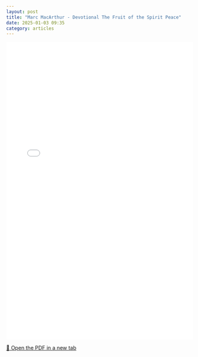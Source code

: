 ```yaml
---
layout: post
title: "Marc MacArthur - Devotional The Fruit of the Spirit Peace"
date: 2025-01-03 09:35
category: articles
---
```


<iframe 
    src="{{ '/assets/articles/Marc-MacArthur-Devotional-The-Fruit-of-the-Spirit-Peace.pdf' | relative_url }}" 
    width="100%" 
    height="800px" 
    style="border: none;">
</iframe>

<p>
    <a href="{{ '/assets/articles/Marc-MacArthur-Devotional-The-Fruit-of-the-Spirit-Peace.pdf' | relative_url }}" target="_blank">
        📄 Open the PDF in a new tab
    </a>
</p>
